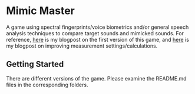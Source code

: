 # Mimic Master

A game using spectral fingerprints/voice biometrics and/or general speech analysis techniques to compare target sounds and mimicked sounds. For reference, <a href="https://a-n-rose.github.io/2018/08/24/mimic-master-pitchcurve-vs-fingerprint.html">here</a> is my blogpost on the first version of this game, and <a href="https://a-n-rose.github.io/2018/08/29/comparing-prosody.html">here</a> is my blogpost on improving measurement settings/calculations.

## Getting Started

There are different versions of the game. Please examine the README.md files in the corresponding folders.



